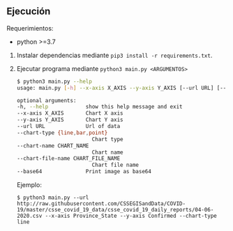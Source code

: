 ## Ejecución
Requerimientos:
* python >=3.7

1. Instalar dependencias mediante `pip3 install -r requirements.txt`.
2. Ejecutar programa mediante `python3 main.py <ARGUMENTOS>`
    ```bash
    $ python3 main.py --help                                                                                             
    usage: main.py [-h] --x-axis X_AXIS --y-axis Y_AXIS [--url URL] [--chart-type {line,bar,point}] [--chart-name CHART_NAME] [--chart-file-name CHART_FILE_NAME] [--base64]

    optional arguments:
    -h, --help            show this help message and exit
    --x-axis X_AXIS       Chart X axis
    --y-axis Y_AXIS       Chart Y axis
    --url URL             Url of data
    --chart-type {line,bar,point}
                            Chart type
    --chart-name CHART_NAME
                            Chart name
    --chart-file-name CHART_FILE_NAME
                            Chart file name
    --base64              Print image as base64
    ```

    Ejemplo:
    ```
    $ python3 main.py --url http://raw.githubusercontent.com/CSSEGISandData/COVID-19/master/csse_covid_19_data/csse_covid_19_daily_reports/04-06-2020.csv --x-axis Province_State --y-axis Confirmed --chart-type line
    ```